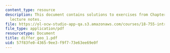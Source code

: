 ```yaml
---
content_type: resource
description: This document contains solutions to exercises from Chapter I of the course
  lecture notes.
file: https://ol-ocw-studio-app-qa.s3.amazonaws.com/courses/18-755-introduction-to-lie-groups-fall-2004/57f83fe043659ee3f9f773e63ee69e0f_differ_geo_1.pdf
file_type: application/pdf
resourcetype: Document
title: differ_geo_1.pdf
uid: 57f83fe0-4365-9ee3-f9f7-73e63ee69e0f
---
```

